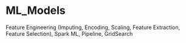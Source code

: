 # ML_Models
Feature Engineering (Imputing, Encoding, Scaling, Feature Extraction, Feature Selection), Spark ML, Pipeline, GridSearch
